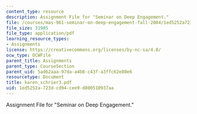 ```yaml
---
content_type: resource
description: Assignment File for "Seminar on Deep Engagement."
file: /courses/mas-961-seminar-on-deep-engagement-fall-2004/1ed5252a723dcd94cee9d800510937aa_karen_schrier3.pdf
file_size: 31985
file_type: application/pdf
learning_resource_types:
- Assignments
license: https://creativecommons.org/licenses/by-nc-sa/4.0/
ocw_type: OCWFile
parent_title: Assignments
parent_type: CourseSection
parent_uid: 5ad62aaa-97da-a4b8-c43f-a3ffc62e80e6
resourcetype: Document
title: karen_schrier3.pdf
uid: 1ed5252a-723d-cd94-cee9-d800510937aa
---
```

Assignment File for "Seminar on Deep Engagement."